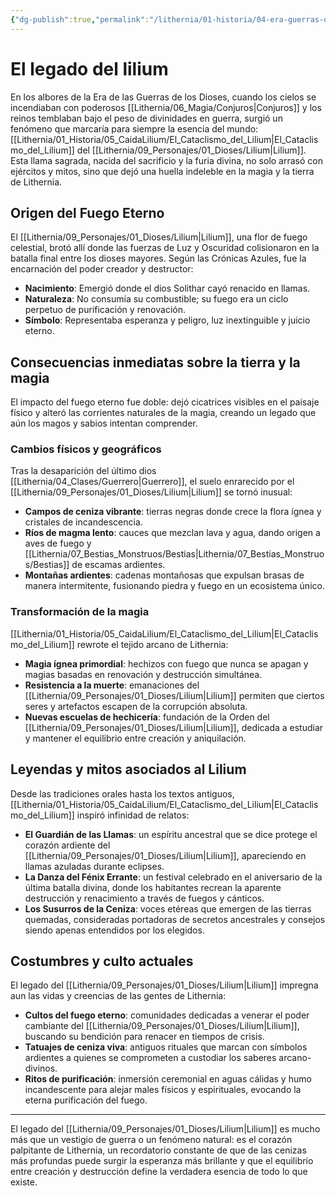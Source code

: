 ```yaml
---
{"dg-publish":true,"permalink":"/lithernia/01-historia/04-era-guerras-dioses/el-legado-del-lilium/","title":"El legado del Lilium","tags":["lithernia","concepto","magia","historia","divinidad"]}
---
```


# El legado del lilium

En los albores de la Era de las Guerras de los Dioses, cuando los cielos se incendiaban con poderosos [[Lithernia/06_Magia/Conjuros\|Conjuros]] y los reinos temblaban bajo el peso de divinidades en guerra, surgió un fenómeno que marcaría para siempre la esencia del mundo: [[Lithernia/01_Historia/05_CaidaLilium/El_Cataclismo_del_Lilium\|El_Cataclismo_del_Lilium]] del [[Lithernia/09_Personajes/01_Dioses/Lilium\|Lilium]]. Esta llama sagrada, nacida del sacrificio y la furia divina, no solo arrasó con ejércitos y mitos, sino que dejó una huella indeleble en la magia y la tierra de Lithernia. 

## Origen del Fuego Eterno

El [[Lithernia/09_Personajes/01_Dioses/Lilium\|Lilium]], una flor de fuego celestial, brotó allí donde las fuerzas de Luz y Oscuridad colisionaron en la batalla final entre los dioses mayores. Según las Crónicas Azules, fue la encarnación del poder creador y destructor:

- **Nacimiento**: Emergió donde el dios Solithar cayó renacido en llamas.
- **Naturaleza**: No consumía su combustible; su fuego era un ciclo perpetuo de purificación y renovación.
- **Símbolo**: Representaba esperanza y peligro, luz inextinguible y juicio eterno.

## Consecuencias inmediatas sobre la tierra y la magia

El impacto del fuego eterno fue doble: dejó cicatrices visibles en el paisaje físico y alteró las corrientes naturales de la magia, creando un legado que aún los magos y sabios intentan comprender.

### Cambios físicos y geográficos

Tras la desaparición del último dios [[Lithernia/04_Clases/Guerrero\|Guerrero]], el suelo enrarecido por el [[Lithernia/09_Personajes/01_Dioses/Lilium\|Lilium]] se tornó inusual:

- **Campos de ceniza vibrante**: tierras negras donde crece la flora ígnea y cristales de incandescencia.
- **Ríos de magma lento**: cauces que mezclan lava y agua, dando origen a aves de fuego y [[Lithernia/07_Bestias_Monstruos/Bestias\|Lithernia/07_Bestias_Monstruos/Bestias]] de escamas ardientes.
- **Montañas ardientes**: cadenas montañosas que expulsan brasas de manera intermitente, fusionando piedra y fuego en un ecosistema único.

### Transformación de la magia

[[Lithernia/01_Historia/05_CaidaLilium/El_Cataclismo_del_Lilium\|El_Cataclismo_del_Lilium]] rewrote el tejido arcano de Lithernia:

- **Magia ígnea primordial**: hechizos con fuego que nunca se apagan y magias basadas en renovación y destrucción simultánea.
- **Resistencia a la muerte**: emanaciones del [[Lithernia/09_Personajes/01_Dioses/Lilium\|Lilium]] permiten que ciertos seres y artefactos escapen de la corrupción absoluta.
- **Nuevas escuelas de hechicería**: fundación de la Orden del [[Lithernia/09_Personajes/01_Dioses/Lilium\|Lilium]], dedicada a estudiar y mantener el equilibrio entre creación y aniquilación.

## Leyendas y mitos asociados al Lilium

Desde las tradiciones orales hasta los textos antiguos, [[Lithernia/01_Historia/05_CaidaLilium/El_Cataclismo_del_Lilium\|El_Cataclismo_del_Lilium]] inspiró infinidad de relatos:

- **El Guardián de las Llamas**: un espíritu ancestral que se dice protege el corazón ardiente del [[Lithernia/09_Personajes/01_Dioses/Lilium\|Lilium]], apareciendo en llamas azuladas durante eclipses.
- **La Danza del Fénix Errante**: un festival celebrado en el aniversario de la última batalla divina, donde los habitantes recrean la aparente destrucción y renacimiento a través de fuegos y cánticos.
- **Los Susurros de la Ceniza**: voces etéreas que emergen de las tierras quemadas, consideradas portadoras de secretos ancestrales y consejos siendo apenas entendidos por los elegidos.

## Costumbres y culto actuales

El legado del [[Lithernia/09_Personajes/01_Dioses/Lilium\|Lilium]] impregna aun las vidas y creencias de las gentes de Lithernia:

- **Cultos del fuego eterno**: comunidades dedicadas a venerar el poder cambiante del [[Lithernia/09_Personajes/01_Dioses/Lilium\|Lilium]], buscando su bendición para renacer en tiempos de crisis.
- **Tatuajes de ceniza viva**: antiguos rituales que marcan con símbolos ardientes a quienes se comprometen a custodiar los saberes arcano-divinos.
- **Ritos de purificación**: inmersión ceremonial en aguas cálidas y humo incandescente para alejar males físicos y espirituales, evocando la eterna purificación del fuego.

---

El legado del [[Lithernia/09_Personajes/01_Dioses/Lilium\|Lilium]] es mucho más que un vestigio de guerra o un fenómeno natural: es el corazón palpitante de Lithernia, un recordatorio constante de que de las cenizas más profundas puede surgir la esperanza más brillante y que el equilibrio entre creación y destrucción define la verdadera esencia de todo lo que existe.